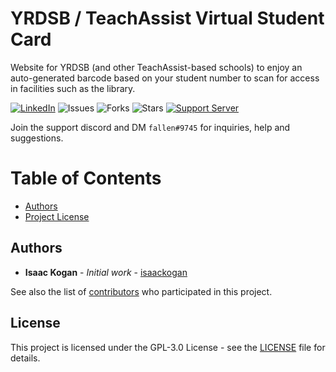 YRDSB / TeachAssist Virtual Student Card
==================
Website for YRDSB (and other TeachAssist-based schools) to enjoy an auto-generated barcode based on your student number to scan for access in facilities such as the library.

[![LinkedIn](https://img.shields.io/badge/LinkedIn-0077B5?style=for-the-badge&logo=linkedin&logoColor=white&style=flat-square)](https://www.linkedin.com/in/isaac-kogan-5a45b9193/ ) ![Issues](https://img.shields.io/github/issues/wciyrdsb/library-card) ![Forks](https://img.shields.io/github/forks/wciyrdsb/library-card) ![Stars](https://img.shields.io/github/stars/wciyrdsb/library-card) [![Support Server](https://img.shields.io/discord/655522419460669481.svg?color=7289da&logo=discord&style=flat-square)](https://discord.gg/kaX9H65VhG)

Join the support discord and DM ``fallen#9745`` for inquiries, help and suggestions.

# Table of Contents
- [Authors](#authors)
- [Project License](#license)

## Authors

* **Isaac Kogan** - *Initial work* - [isaackogan](https://github.com/isaackogan)

See also the list of [contributors](https://github.com/wciyrdsb/library-card/contributors) who participated in this project.

## License

This project is licensed under the GPL-3.0 License - see the [LICENSE](LICENSE) file for details.
